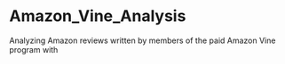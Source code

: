# Amazon_Vine_Analysis
Analyzing Amazon reviews written by members of the paid Amazon Vine program with 
